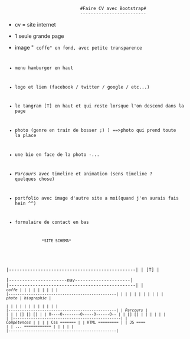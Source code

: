                                 #Faire CV avec Bootstrap#
                                -------------------------
- cv = site internet
- 1 seule grande page
- image "<code> coffe" en fond, avec petite transparence
- menu hamburger en haut
- logo et lien (facebook / twitter / google / etc...)
- le tangram [T] en haut et qui reste lorsque l'on descend dans la page
- photo (genre en train de bosser ;) )
==>photo qui prend toute la place 
- une bio en face de la photo
-...
- *Parcours* avec timeline et animation (sens timeline ? quelques chose)
- portfolio avec image d'autre site a moi(quand j'en aurais fais hein ^^)
- formulaire de contact en bas




                  *SITE SCHEMA*
|------------------------------------------------|
|                                           [T]  |  
|----------------------*nav*---------------------|
|------------------------------------------------|
|                  *<code> coffe*                |
|                                                |
|                                                |
|                                                |
|                                                |
|------------------------------------------------|
|                        |                       |
|                        |                       |
|                        |                       |
|        *photo*         |    *biographie*       |    
|                        |                       |
|                        |                       |
|                        |                       |
|                        |                       |
|------------------------------------------------|
|                    *Parcours*                  |
|                                                |
|       []            []           []            |
|       O----O--------O-----O------O--           |
|            []             []                   |
|                                                |
|                                                |
|                                                |
|------------------------------------------------|
|                  *Compétences*                 |
|                                                |
|    Css      =======                            |
|    HTML     =========                          |
|    JS       ====                               |
|    ...      ============                       |
|                                                |
|                                                |
|------------------------------------------------|

